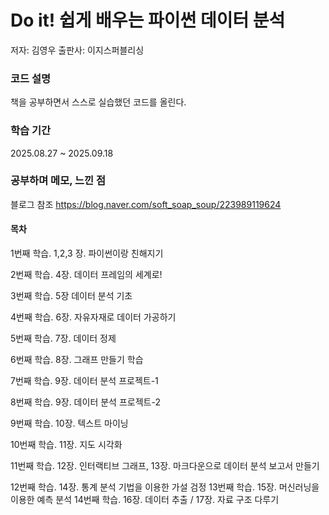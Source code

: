 # Do it! 쉽게 배우는 파이썬 데이터 분석
저자: 김영우
출판사: 이지스퍼블리싱

### 코드 설명
책을 공부하면서 스스로 실습했던 코드를 올린다.

### 학습 기간
2025.08.27 ~ 2025.09.18

### 공부하며 메모, 느낀 점
블로그 참조
https://blog.naver.com/soft_soap_soup/223989119624

#### 목차
1번째 학습. 1,2,3 장. 파이썬이랑 친해지기

2번째 학습. 4장. 데이터 프레임의 세계로!

3번째 학습. 5장 데이터 분석 기초

4번째 학습. 6장. 자유자재로 데이터 가공하기

5번째 학습. 7장. 데이터 정제

6번째 학습. 8장. 그래프 만들기 학습

7번째 학습. 9장. 데이터 분석 프로젝트-1

8번째 학습. 9장. 데이터 분석 프로젝트-2

9번째 학습. 10장. 텍스트 마이닝

10번째 학습. 11장. 지도 시각화

11번째 학습. 12장. 인터랙티브 그래프, 13장. 마크다운으로 데이터 분석 보고서 만들기

12번째 학습. 14장. 통계 분석 기법을 이용한 가설 검정
13번째 학습. 15장. 머신러닝을 이용한 예측 분석
14번째 학습. 16장. 데이터 추출 / 17장. 자료 구조 다루기
